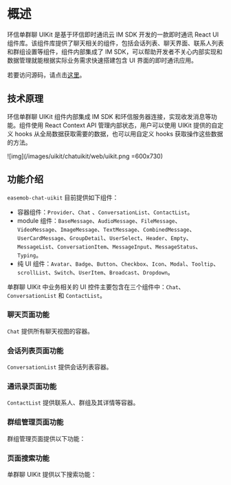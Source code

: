 # 概述

<Toc />

环信单群聊 UIKit 是基于环信即时通讯云 IM SDK 开发的一款即时通讯 React UI 组件库。该组件库提供了聊天相关的组件，包括会话列表、聊天界面、联系人列表和群组设置等组件，组件内部集成了 IM SDK，可以帮助开发者不关心内部实现和数据管理就能根据实际业务需求快速搭建包含 UI 界面的即时通讯应用。

若要访问源码，请点击[这里](https://github.com/easemob/Easemob-UIKit-web/tree/main)。

## 技术原理

环信单群聊 UIKit 组件内部集成 IM SDK 和环信服务器连接，实现收发消息等功能。组件使用 React Context API 管理内部状态，用户可以使用 UIKit 提供的自定义 hooks 从全局数据获取需要的数据，也可以用自定义 hooks 获取操作这些数据的方法。

![img](/images/uikit/chatuikit/web/uikit.png =600x730)

## 功能介绍

`easemob-chat-uikit` 目前提供如下组件：

- 容器组件：`Provider`、`Chat` 、`ConversationList`、`ContactList`。
- module 组件：`BaseMessage`、`AudioMessage`、`FileMessage`、 `VideoMessage`、`ImageMessage`、`TextMessage`、`CombinedMessage`、`UserCardMessage`、`GroupDetail`、`UserSelect`、`Header`、`Empty`、`MessageList`、`ConversationItem`、`MessageInput`、`MessageStatus`、`Typing`。
- 纯 UI 组件：`Avatar`、`Badge`、`Button`、`Checkbox`、`Icon`、`Modal`、`Tooltip`、`scrollList`、`Switch`、`UserItem`、`Broadcast`、`Dropdown`。

单群聊 UIKit 中业务相关的 UI 控件主要包含在三个组件中：`Chat`、`ConversationList` 和 `ContactList`。

### 聊天页面功能

`Chat` 提供所有聊天视图的容器。

<ImageGallery>
  <ImageItem src="/images/uikit/chatuikit/web/message_types.png" title="聊天页面" />
  <ImageItem src="/images/uikit/chatuikit/web/message_operation.png" title="消息操作" />
  <ImageItem src="/images/uikit/chatuikit/web/message_reply.png" title="消息引用" />
  <ImageItem src="/images/uikit/chatuikit/web/message_deliveryreceipt.png" title="已发送回执" />
  <ImageItem src="/images/uikit/chatuikit/web/message_readreceipt.png" title="已读回执" />
</ImageGallery>

### 会话列表页面功能

`ConversationList` 提供会话列表容器。

<ImageGallery>
  <ImageItem src="/images/uikit/chatuikit/web/conversation_operation.png" title="会话操作" />
</ImageGallery>

### 通讯录页面功能

`ContactList` 提供联系人、群组及其详情等容器。

<ImageGallery>
  <ImageItem src="/images/uikit/chatuikit/web/contact_list_info.png" title="联系人列表及详情" />
  <ImageItem src="/images/uikit/chatuikit/web/contact_block_list.png" title="联系人黑名单" />
</ImageGallery>

### 群组管理页面功能

群组管理页面提供以下功能：

<ImageGallery>
  <ImageItem src="/images/uikit/chatuikit/web/group_mgmt.png" title="群组管理" />
  <ImageItem src="/images/uikit/chatuikit/web/group_thread.png" title="话题" />
</ImageGallery>

### 页面搜索功能

单群聊 UIKit 提供以下搜索功能：

<ImageGallery>
  <ImageItem src="/images/uikit/chatuikit/web/search_conversation.png" title="搜索会话名称" />
  <ImageItem src="/images/uikit/chatuikit/web/search_contact.png" title="搜索联系人名称" />
  <ImageItem src="/images/uikit/chatuikit/web/search_chat_history.png" title="搜索聊天历史" />
</ImageGallery>

